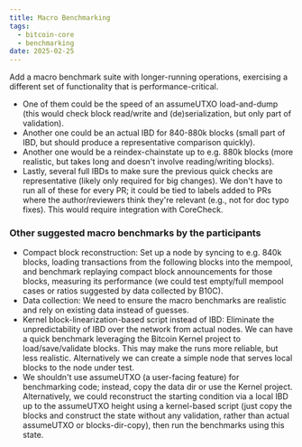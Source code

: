 ```yaml
---
title: Macro Benchmarking
tags:
  - bitcoin-core
  - benchmarking
date: 2025-02-25
---
```


Add a macro benchmark suite with longer-running operations, exercising a
different set of functionality that is performance-critical.

* One of them could be the speed of an assumeUTXO load-and-dump (this would
  check block read/write and (de)serialization, but only part of validation).
* Another one could be an actual IBD for 840-880k blocks (small part of IBD, but
  should produce a representative comparison quickly).
* Another one would be a reindex-chainstate up to e.g. 880k blocks (more
  realistic, but takes long and doesn't involve reading/writing blocks).
* Lastly, several full IBDs to make sure the previous quick checks are
  representative (likely only required for big changes). We don't have to run
  all of these for every PR; it could be tied to labels added to PRs where the
  author/reviewers think they're relevant (e.g., not for doc typo fixes). This
  would require integration with CoreCheck.

### Other suggested macro benchmarks by the participants

* Compact block reconstruction: Set up a node by syncing to e.g. 840k blocks,
  loading transactions from the following blocks into the mempool, and benchmark
  replaying compact block announcements for those blocks, measuring its
  performance (we could test empty/full mempool cases or ratios suggested by
  data collected by B10C).
* Data collection: We need to ensure the macro benchmarks are realistic and rely
  on existing data instead of guesses.
* Kernel block-linearization-based script instead of IBD: Eliminate the
  unpredictability of IBD over the network from actual nodes. We can have a
  quick benchmark leveraging the Bitcoin Kernel project to load/save/validate
  blocks. This may make the runs more reliable, but less realistic.
  Alternatively we can create a simple node that serves local blocks to the node
  under test.
* We shouldn't use assumeUTXO (a user-facing feature) for benchmarking code;
  instead, copy the data dir or use the Kernel project. Alternatively, we could
  reconstruct the starting condition via a local IBD up to the assumeUTXO height
  using a kernel-based script (just copy the blocks and construct the state
  without any validation, rather than actual assumeUTXO or blocks-dir-copy),
  then run the benchmarks using this state.
